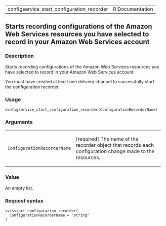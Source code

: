 <table style="width: 100%;">
<tbody>
<tr class="odd">
<td>configservice_start_configuration_recorder</td>
<td style="text-align: right;">R Documentation</td>
</tr>
</tbody>
</table>

## Starts recording configurations of the Amazon Web Services resources you have selected to record in your Amazon Web Services account

### Description

Starts recording configurations of the Amazon Web Services resources you
have selected to record in your Amazon Web Services account.

You must have created at least one delivery channel to successfully
start the configuration recorder.

### Usage

    configservice_start_configuration_recorder(ConfigurationRecorderName)

### Arguments

<table>
<colgroup>
<col style="width: 35%" />
<col style="width: 65%" />
</colgroup>
<tbody>
<tr class="odd">
<td><code
id="configservice_start_configuration_recorder_:_ConfigurationRecorderName">ConfigurationRecorderName</code></td>
<td><p>[required] The name of the recorder object that records each
configuration change made to the resources.</p></td>
</tr>
</tbody>
</table>

### Value

An empty list.

### Request syntax

    svc$start_configuration_recorder(
      ConfigurationRecorderName = "string"
    )
